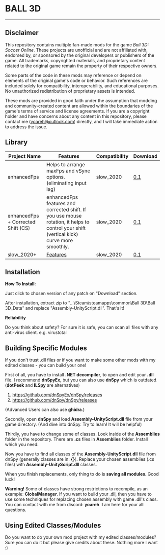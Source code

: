# BALL 3D
---

## Disclaimer

This repository contains multiple fan-made mods for the game *Ball 3D: Soccer Online*. These projects are unofficial and are not affiliated with, endorsed by, or sponsored by the original developers or publishers of the game. All trademarks, copyrighted materials, and proprietary content related to the original game remain the property of their respective owners.

Some parts of the code in these mods may reference or depend on elements of the original game's code or behavior. Such references are included solely for compatibility, interoperability, and educational purposes. No unauthorized redistribution of proprietary assets is intended.

These mods are provided in good faith under the assumption that modding and community-created content are allowed within the boundaries of the game's terms of service and license agreements. If you are a copyright holder and have concerns about any content in this repository, please contact me (yoareh@outlook.com) directly, and I will take immediate action to address the issue.

## Library

| Project Name       | Features                            | Compatibility  | Download                  |
|-----------------|--------------------------------------|----------------|----------------------------|
| enhancedFps | Helps to arrange maxFps and vSync options. (eliminating input lag) | slow_2020       | [0.1](https://github.com/yoareh/ball3d/raw/main/enhancedFps/0.1/0.1.zip) |
| enhancedFps + Corrected Shift (CS) | enhancedFps features and corrected shift. If you use mouse rotation, it helps to control your shift (vertical kick) curve more smoothly. | slow_2020       | [0.1](https://github.com/yoareh/ball3d/raw/main/enhancedFps/0.1[shiftcorrected]/0.1[shiftcorrected].zip) |
|slow_2020+|[Features](https://github.com/yoareh/ball3d/blob/main/slow2020plus.md)|slow_2020|[0.1](https://github.com/yoareh/ball3d/raw/main/slow2020+/0.1/Assembly-UnityScript.dll)|

## Installation
**How To Install:**

Just click to chosen version of any patch on "Download" section.

After installation, extract zip to "...\Steam\steamapps\common\Ball 3D\Ball 3D_Data" and replace "Assembly-UnityScript.dll". That's it!

**Reliability**

Do you think about safety? For sure it is safe, you can scan all files with any anti-virus client. e.g. virustotal

## Building Specific Modules
If you don't trust .dll files or if you want to make some other mods with my edited classes - you can build your one!

First of all, you have to install **.NET decompiler**, to open and edit your **.dll** file. I recommend **dnSpyEx**, but you can also use **dnSpy** which is outdated. (**dotPeek** and **ILSpy** are alternatives)

1) https://github.com/dnSpyEx/dnSpy/releases
2) https://github.com/dnSpy/dnSpy/releases

(Advanced Users can also use **ghidra**.)

Secondly, open **dnSpy** and load **Assembly-UnityScript.dll** file from your game directory. (And dive into dnSpy. Try to learn! It will be helpful)

Thirdly, you have to change some of classes. Look inside of the **Assemblies** folder in the repository. There are **.cs** files in **Assemblies** folder. Install which you need.

Now you have to find all classes of the **Assembly-UnityScript.dll** file from dnSpy (generally classes are in: **{}**). Replace your chosen assemblies (.cs files) with **Assembly-UnityScript.dll** classes.

When you finish replacements, only thing to do is **saving all modules**. Good luck!

**Warning!** Some of classes have strong restrictions to recompile, as an example: **GlobalManager**. If you want to build your .dll, then you have to use some techniques for replacing chosen assembly with game .dll's class. You can contact with me from discord: **yoareh**. I am here for your all questions.

## Using Edited Classes/Modules

Do you want to do your own mod project with my edited classes/modules? Sure you can do it but please give credits about these. Nothing more I want :)
